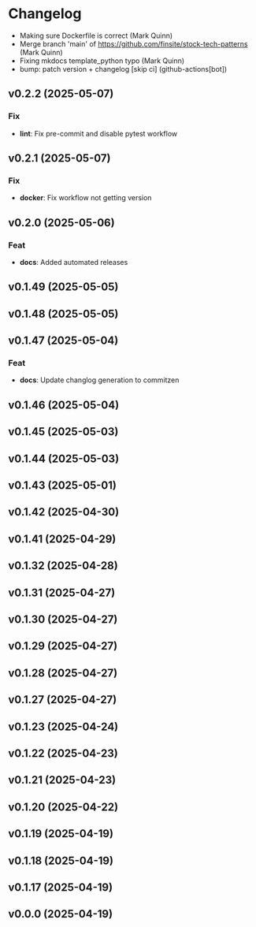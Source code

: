 # Changelog

- Making sure Dockerfile is correct (Mark Quinn)
- Merge branch 'main' of https://github.com/finsite/stock-tech-patterns (Mark Quinn)
- Fixing mkdocs template_python typo (Mark Quinn)
- bump: patch version + changelog [skip ci] (github-actions[bot])

## v0.2.2 (2025-05-07)

### Fix

- **lint**: Fix pre-commit and disable pytest workflow

## v0.2.1 (2025-05-07)

### Fix

- **docker**: Fix workflow not getting version

## v0.2.0 (2025-05-06)

### Feat

- **docs**: Added automated releases

## v0.1.49 (2025-05-05)

## v0.1.48 (2025-05-05)

## v0.1.47 (2025-05-04)

### Feat

- **docs**: Update changlog generation to commitzen

## v0.1.46 (2025-05-04)

## v0.1.45 (2025-05-03)

## v0.1.44 (2025-05-03)

## v0.1.43 (2025-05-01)

## v0.1.42 (2025-04-30)

## v0.1.41 (2025-04-29)

## v0.1.32 (2025-04-28)

## v0.1.31 (2025-04-27)

## v0.1.30 (2025-04-27)

## v0.1.29 (2025-04-27)

## v0.1.28 (2025-04-27)

## v0.1.27 (2025-04-27)

## v0.1.23 (2025-04-24)

## v0.1.22 (2025-04-23)

## v0.1.21 (2025-04-23)

## v0.1.20 (2025-04-22)

## v0.1.19 (2025-04-19)

## v0.1.18 (2025-04-19)

## v0.1.17 (2025-04-19)

## v0.0.0 (2025-04-19)
